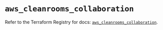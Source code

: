 # `aws_cleanrooms_collaboration`

Refer to the Terraform Registry for docs: [`aws_cleanrooms_collaboration`](https://registry.terraform.io/providers/hashicorp/aws/5.37.0/docs/resources/cleanrooms_collaboration).
